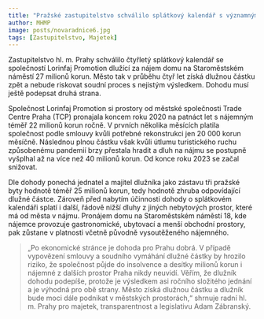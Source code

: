 ```yaml
---
title: "Pražské zastupitelstvo schválilo splátkový kalendář s významným dlužníkem"
author: MHMP
image: posts/novaradnice6.jpg
tags: [Zastupitelstvo, Majetek]
---
```

 Zastupitelstvo hl. m. Prahy schválilo čtyřletý splátkový kalendář se společností Lorinfaj Promotion dlužící za nájem domu na Staroměstském náměstí 27 milionů korun. Město tak v průběhu čtyř let získá dlužnou částku zpět a nebude riskovat soudní proces s nejistým výsledkem. Dohodu musí ještě podepsat druhá strana.

Společnost Lorinfaj Promotion si prostory od městské společnosti Trade Centre Praha (TCP) pronajala koncem roku 2020 na patnáct let s nájemným téměř 22 milionů korun ročně. V prvních několika měsících platila společnost podle smlouvy kvůli potřebné rekonstrukci jen 20 000 korun měsíčně. Následnou plnou částku však kvůli útlumu turistického ruchu způsobenému pandemií brzy přestala hradit a dluh na nájmu se postupně vyšplhal až na více než 40 milionů korun. Od konce roku 2023 se začal snižovat.

Dle dohody ponechá jednatel a majitel dlužníka jako zástavu tři pražské byty hodnotě téměř 25 milionů korun, tedy hodnotě zhruba odpovídající dlužné částce. Zároveň před nabytím účinnosti dohody o splátkovém kalendáři splatí i další, řádově nižší dluhy z jiných nebytových prostor, které má od města v nájmu. Pronájem domu na Staroměstském náměstí 18, kde nájemce provozuje gastronomické, ubytovací a menší obchodní prostory, pak zůstane v platnosti včetně původně vysoutěženého nájemného. 

> „Po ekonomické stránce je dohoda pro Prahu dobrá. V případě vypovězení smlouvy a soudního vymáhání dlužné částky by hrozilo riziko, že společnost půjde do insolvence a desítky milionů korun i nájemné z dalších prostor Praha nikdy neuvidí. Věřím, že dlužník dohodu podepíše, protože je výsledkem asi ročního složitého jednání a je výhodná pro obě strany. Město získá dlužnou částku a dlužník bude moci dále podnikat v městských prostorách,“ shrnuje radní hl. m. Prahy pro majetek, transparentnost a legislativu Adam Zábranský. 
